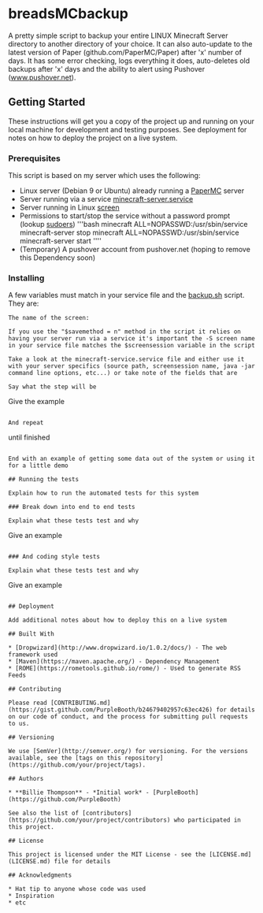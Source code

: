 # breadsMCbackup

A pretty simple script to backup your entire LINUX Minecraft Server directory to another directory of your choice. It can also auto-update to the latest version of Paper (github.com/PaperMC/Paper) after 'x' number of days. It has some error checking, logs everything it does, auto-deletes old backups after 'x' days and the ability to alert using Pushover (www.pushover.net).

## Getting Started

These instructions will get you a copy of the project up and running on your local machine for development and testing purposes. See deployment for notes on how to deploy the project on a live system.

### Prerequisites

This script is based on my server which uses the following:


- Linux server (Debian 9 or Ubuntu) already running a [PaperMC](https://github.com/PaperMC/Paper) server
- Server running via a service [minecraft-server.service](./minecraft-service.service)
- Server running in Linux [screen](https://linux.die.net/man/1/screen)
- Permissions to start/stop the service without a password prompt (lookup [sudoers](https://linux.die.net/man/5/sudoers))
'''bash
minecraft ALL=NOPASSWD:/usr/sbin/service minecraft-server stop
minecraft ALL=NOPASSWD:/usr/sbin/service minecraft-server start
''''
- (Temporary) A pushover account from pushover.net (hoping to remove this Dependency soon)


### Installing
A few variables must match in your service file and the [backup.sh](./backup.sh) script. They are:
```
The name of the screen:

If you use the "$savemethod = n" method in the script it relies on having your server run via a service it's important the -S screen name in your service file matches the $screensession variable in the script

Take a look at the minecraft-service.service file and either use it with your server specifics (source path, screensession name, java -jar command line options, etc...) or take note of the fields that are

Say what the step will be

```
Give the example
```

And repeat

```
until finished
```

End with an example of getting some data out of the system or using it for a little demo

## Running the tests

Explain how to run the automated tests for this system

### Break down into end to end tests

Explain what these tests test and why

```
Give an example
```

### And coding style tests

Explain what these tests test and why

```
Give an example
```

## Deployment

Add additional notes about how to deploy this on a live system

## Built With

* [Dropwizard](http://www.dropwizard.io/1.0.2/docs/) - The web framework used
* [Maven](https://maven.apache.org/) - Dependency Management
* [ROME](https://rometools.github.io/rome/) - Used to generate RSS Feeds

## Contributing

Please read [CONTRIBUTING.md](https://gist.github.com/PurpleBooth/b24679402957c63ec426) for details on our code of conduct, and the process for submitting pull requests to us.

## Versioning

We use [SemVer](http://semver.org/) for versioning. For the versions available, see the [tags on this repository](https://github.com/your/project/tags).

## Authors

* **Billie Thompson** - *Initial work* - [PurpleBooth](https://github.com/PurpleBooth)

See also the list of [contributors](https://github.com/your/project/contributors) who participated in this project.

## License

This project is licensed under the MIT License - see the [LICENSE.md](LICENSE.md) file for details

## Acknowledgments

* Hat tip to anyone whose code was used
* Inspiration
* etc
